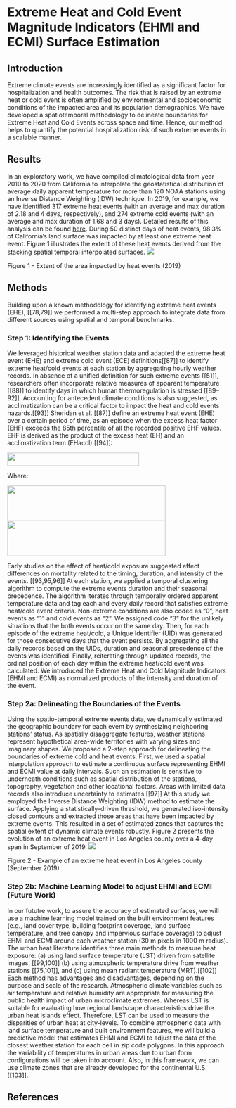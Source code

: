 # Extreme Heat and Cold Event Magnitude Indicators (EHMI and ECMI) Surface Estimation

## Introduction

Extreme climate events are increasingly identified as a significant factor for hospitalization and health outcomes. The risk that is raised by an extreme heat or cold event is often amplified by environmental and socioeconomic conditions of the impacted area and its population demographics. We have developed a spatiotemporal methodology to delineate boundaries for Extreme Heat and Cold Events across space and time. Hence, our method helps to quantify the potential hospitalization risk of such extreme events in a scalable manner.

## Results

In an exploratory work, we have compiled climatological data from year 2010 to 2020 from California to interpolate the geostatistical distribution of average daily apparent temperature for more than 120 NOAA stations using an Inverse Distance Weighting (IDW) technique. In 2019, for example, we have identified 317 extreme heat events (with an average and max duration of 2.18 and 4 days, respectively), and 274 extreme cold events (with an average and max duration of 1.68 and 3 days). Detailed results of this analysis can be found [here](articles/Extreme_Events_Visualization.html).
During 50 distinct days of heat events, 98.3% of California’s land surface was impacted by at least one extreme heat event. Figure 1 illustrates the extent of these heat events derived from the stacking spatial temporal interpolated surfaces.
<img src="figure_1.png">
<figcaption>Figure 1 - Extent of the area impacted by heat events (2019)</figcaption>

## Methods

Building upon a known methodology for identifying extreme heat events (EHE), [[78,79]] we performed a multi-step approach to integrate data from different sources using spatial and temporal benchmarks.

### Step 1: Identifying the Events
We leveraged historical weather station data and adapted the extreme heat event (EHE) and extreme cold event (ECE) definitions[[87]] to identify extreme heat/cold events at each station by aggregating hourly weather records. In absence of a unified definition for such extreme events [[51]], researchers often incorporate relative measures of apparent temperature [[88]] to identify days in which human thermoregulation is stressed [[89–92]]. Accounting for antecedent climate conditions is also suggested, as acclimatization can be a critical factor to impact the heat and cold events hazards.[[93]] Sheridan et al. [[87]] define an extreme heat event (EHE) over a certain period of time, as an episode when the excess heat factor (EHF) exceeds the 85th percentile of all the recorded positive EHF values. EHF is derived as the product of the excess heat (EH) and an acclimatization term (EHaccl) [[94]]: 

<img src="eq_3_ehf.png" width="300" height="30">

Where:

<img src="eq_1_eh.png" width="360" height="80">

<img src="eq_2_ehaccl.png" width="360" height="80">


Early studies on the effect of heat/cold exposure suggested effect differences on mortality related to the timing, duration, and intensity of the events. [[93,95,96]] At each station, we applied a temporal clustering algorithm to compute the extreme events duration and their seasonal precedence. The algorithm iterates through temporally ordered apparent temperature data and tag each and every daily record that satisfies extreme heat/cold event criteria. Non-extreme conditions are also coded as “0”, heat events as “1” and cold events as “2”. We assigned code “3” for the unlikely situations that the both events occur on the same day. Then, for each episode of the extreme heat/cold, a Unique Identifier (UID) was generated for those consecutive days that the event persists. By aggregating all the daily records based on the UIDs, duration and seasonal precedence of the events was identified. Finally, reiterating through updated records, the ordinal position of each day within the extreme heat/cold event was calculated. We introduced the Extreme Heat and Cold Magnitude Indicators (EHMI and ECMI) as normalized products of the intensity and duration of the event.

### Step 2a: Delineating the Boundaries of the Events

Using the spatio-temporal extreme events data, we dynamically estimated the geographic boundary for each event by synthesizing neighboring stations' status. As spatially disaggregate features, weather stations represent hypothetical area-wide territories with varying sizes and imaginary shapes. We proposed a 2-step approach for delineating the boundaries of extreme cold and heat events. First, we used a spatial interpolation approach to estimate a continuous surface representing EHMI and ECMI value at daily intervals. Such an estimation is sensitive to underneath conditions such as spatial distribution of the stations, topography, vegetation and other locational factors. Areas with limited data records also introduce uncertainty to estimates.[[97]] At this study we employed the Inverse Distance Weighting (IDW) method to estimate the surface. Applying a statistically-driven threshold, we generated iso-intensity closed contours and extracted those areas that have been impacted by extreme events. This resulted in a set of estimated zones that captures the spatial extent of dynamic climate events robustly. Figure 2 presents the evolution of an extreme heat event in Los Angeles county over a 4-day span in September of 2019.
<img src="figure_2.jpg">
<figcaption>Figure 2 - Example of an extreme heat event in Los Angeles county (September 2019)</figcaption>

### Step 2b: Machine Learning Model to adjust EHMI and ECMI (Future Work)
In our fututre work, to assure the accuracy of estimated surfaces, we will use a machine learning model trained on the built environment features (e.g., land cover type, building footprint coverage, land surface temperature, and tree canopy and impervious surface coverage) to adjust EHMI and ECMI around each weather station (30 m pixels in 1000 m radius). The urban heat literature identifies three main methods to measure heat exposure: (a) using land surface temperature (LST) driven from satellite images, [[99,100]] (b) using atmospheric temperature drive from weather stations [[75,101]], and (c) using mean radiant temperature (MRT).[[102]] Each method has advantages and disadvantages, depending on the purpose and scale of the research. Atmospheric climate variables such as air temperature and relative humidity are appropriate for measuring the public health impact of urban microclimate extremes. Whereas LST is suitable for evaluating how regional landscape characteristics drive the urban heat islands effect. Therefore, LST can be used to measure the disparities of urban heat at city-levels. To combine atmospheric data with land surface temperature and built environment features, we will build a predictive model that estimates EHMI and ECMI to adjust the data of the closest weather station for each cell in zip code polygons. In this approach the variability of temperatures in urban areas due to urban form configurations will be taken into account. Also, in this framework, we can use climate zones that are already developed for the continental U.S. [[103]].

## References
